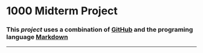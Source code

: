 # 1000 Midterm Project

### This *project* uses a combination of [GitHub](https://github.com/) and the **programing language** [Markdown](https://daringfireball.net/projects/markdown/)
---
